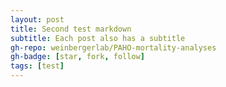 ```yaml
---
layout: post
title: Second test markdown
subtitle: Each post also has a subtitle
gh-repo: weinbergerlab/PAHO-mortality-analyses
gh-badge: [star, fork, follow]
tags: [test]
---
```

